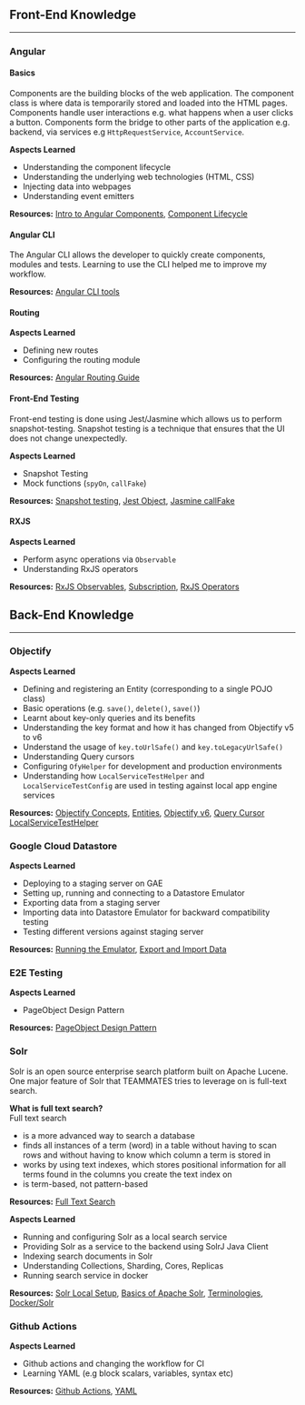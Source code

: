 ## Front-End Knowledge
---

### Angular

#### Basics
Components are the building blocks of the web application. 
The component class is where data is temporarily stored and loaded
into the HTML pages. Components handle user interactions e.g. what happens
when a user clicks a button. Components form the bridge to other parts
of the application e.g. backend, via services e.g `HttpRequestService`, `AccountService`.  

**Aspects Learned**
* Understanding the component lifecycle 
* Understanding the underlying web technologies (HTML, CSS)
* Injecting data into webpages 
* Understanding event emitters

**Resources:**
[Intro to Angular Components](https://angular.io/guide/component-overview),
[Component Lifecycle](https://angular.io/guide/lifecycle-hooks)

#### Angular CLI
The Angular CLI allows the developer to quickly create components, modules and tests. Learning to use the CLI helped me to improve my workflow.

**Resources:** 
[Angular CLI tools](https://cli.angular.io/)

#### Routing
**Aspects Learned**
* Defining new routes
* Configuring the routing module

**Resources:**
[Angular Routing Guide](https://angular.io/guide/router#defining-a-basic-route)

#### Front-End Testing
Front-end testing is done using Jest/Jasmine which allows us to perform
snapshot-testing. Snapshot testing is a technique that ensures that
the UI does not change unexpectedly.

**Aspects Learned**
* Snapshot Testing
* Mock functions (`spyOn`, `callFake`)

**Resources:**
[Snapshot testing](https://jestjs.io/docs/en/snapshot-testing),
[Jest Object](https://jestjs.io/docs/en/jest-object),
[Jasmine callFake](https://medium.com/@cinish/jasmine-spying-using-callfake-23625310bacf)

#### RXJS
**Aspects Learned**
* Perform async operations via `Observable`
* Understanding RxJS operators

**Resources:**
[RxJS Observables](https://angular.io/guide/rx-library), 
[Subscription](https://rxjs-dev.firebaseapp.com/guide/subscription),
[RxJS Operators](https://rxjs-dev.firebaseapp.com/guide/operators)

## Back-End Knowledge
---

### Objectify
**Aspects Learned**
* Defining and registering an Entity (corresponding to a single POJO class)
* Basic operations (e.g. `save()`, `delete()`, `save()`)
* Learnt about key-only queries and its benefits
* Understanding the key format and how it has changed from Objectify v5 to v6
* Understand the usage of `key.toUrlSafe()` and `key.toLegacyUrlSafe()`
* Understanding Query cursors
* Configuring `OfyHelper` for development and production environments
* Understanding how `LocalServiceTestHelper` and `LocalServiceTestConfig` are used in testing against local app engine services

**Resources:**
[Objectify Concepts](https://github.com/objectify/objectify/wiki/Concepts),
[Entities](https://github.com/objectify/objectify/wiki/Entities),
[Objectify v6](https://github.com/objectify/objectify/wiki/UpgradeVersion5ToVersion6),
[Query Cursor](https://cloud.google.com/appengine/docs/standard/java/datastore/query-cursors)
[LocalServiceTestHelper](https://cloud.google.com/appengine/docs/standard/java/tools/localunittesting/javadoc/com/google/appengine/tools/development/testing/LocalServiceTestHelper)

### Google Cloud Datastore
**Aspects Learned**
* Deploying to a staging server on GAE
* Setting up, running and connecting to a Datastore Emulator
* Exporting data from a staging server 
* Importing data into Datastore Emulator for backward compatibility testing
* Testing different versions against staging server

**Resources:**
[Running the Emulator](https://cloud.google.com/datastore/docs/tools/datastore-emulator),
[Export and Import Data](https://cloud.google.com/datastore/docs/tools/emulator-export-import)

### E2E Testing
**Aspects Learned**  
* PageObject Design Pattern

**Resources:**
[PageObject Design Pattern](https://martinfowler.com/bliki/PageObject.html)

### Solr 
Solr is an open source enterprise search platform built on Apache Lucene. One major feature of Solr that TEAMMATES tries to leverage on is full-text search.  

**What is full text search?**  
Full text search
* is a more advanced way to search a database
* finds all instances of a term (word) in a table without having to scan rows and without having to know which column a term is stored in
* works by using text indexes, which stores positional information for all terms found in the columns you create the text index on
* is term-based, not pattern-based

**Resources:**
[Full Text Search](http://infocenter.sybase.com/help/index.jsp?topic=/com.sybase.help.sqlanywhere.12.0.1/dbusage/full-text-search-what-is-it.html)

**Aspects Learned**
* Running and configuring Solr as a local search service
* Providing Solr as a service to the backend using SolrJ Java Client
* Indexing search documents in Solr
* Understanding Collections, Sharding, Cores, Replicas
* Running search service in docker

**Resources:**
[Solr Local Setup](https://solr.apache.org/guide/8_8/solr-tutorial.html#exercise-1), [Basics of Apache Solr](https://www.infoworld.com/article/3209685/why-you-should-use-apache-solr.html#:~:text=Apache%20Solr%20is%20both%20a,document%20database%20with%20SQL%20support.&text=Solr%20is%20a%20search%20engine,NoSQL%20database%20with%20transactional%20support), [Terminologies](https://solr.apache.org/guide/8_8/solr-glossary.html), [Docker/Solr](https://lucidworks.com/post/solr-on-docker-2/)

### Github Actions
**Aspects Learned**
* Github actions and changing the workflow for CI
* Learning YAML (e.g block scalars, variables, syntax etc)

**Resources:**
[Github Actions](https://docs.github.com/en/actions/learn-github-actions/introduction-to-github-actions), [YAML](https://www.yaml.info/learn/index.html)
